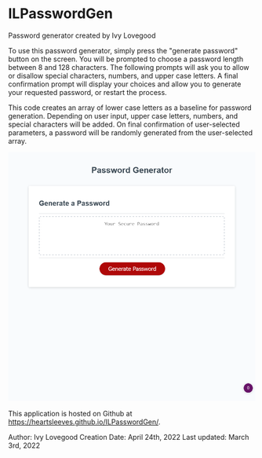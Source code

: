 # ILPasswordGen

Password generator created by Ivy Lovegood

To use this password generator, simply press the "generate password" button on the screen. You will be prompted to choose a password length between 8 and 128 characters. The following prompts will ask you to allow or disallow special characters, numbers, and upper case letters. A final confirmation prompt will display your choices and allow you to generate your requested password, or restart the process.

This code creates an array of lower case letters as a baseline for password generation. Depending on user input, upper case letters, numbers, and special characters will be added. On final confirmation of user-selected parameters, a password will be randomly generated from the user-selected array.

![Alt text](.\assets\images\Screenshot.png "Password Generator")

This application is hosted on Github at https://heartsleeves.github.io/ILPasswordGen/.

Author: Ivy Lovegood
Creation Date: April 24th, 2022
Last updated: March 3rd, 2022
